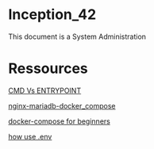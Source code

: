 # Inception_42
 This document is a System Administration


# Ressources 

<a href="https://stackoverflow.com/questions/21553353/what-is-the-difference-between-cmd-and-entrypoint-in-a-dockerfile"> CMD Vs ENTRYPOINT </a>


<a href="https://nixfaq.org/2021/08/create-a-docker-container-that-contains-nginx-and-mariadb.html">nginx-mariadb-docker_compose</a>

<a href="https://towardsdatascience.com/docker-compose-for-absolute-beginners-how-does-it-work-and-how-to-use-it-examples-733ca24c5e6c">docker-compose for beginners</a>

<a href="https://www.techrepublic.com/article/how-to-use-docker-env-file/"> how use .env </a>
